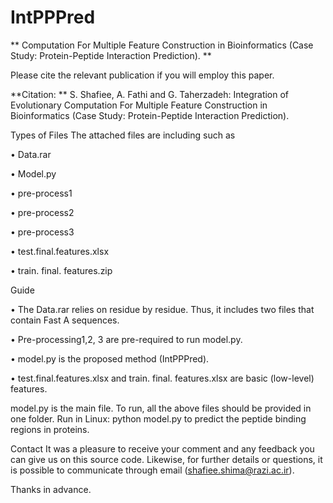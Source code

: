 # IntPPPred
** Computation For Multiple Feature Construction in Bioinformatics (Case Study: Protein-Peptide Interaction Prediction). **

Please cite the relevant publication if you will employ this paper.

**Citation: ** S. Shafiee, A. Fathi and G. Taherzadeh: Integration of Evolutionary Computation For Multiple Feature Construction in Bioinformatics (Case Study: Protein-Peptide Interaction Prediction).

Types of Files
 The attached files are including such as

•	Data.rar

•	Model.py

•	pre-process1

•	pre-process2

•	pre-process3

•	test.final.features.xlsx

•	train. final. features.zip

Guide

•	The Data.rar relies on residue by residue. Thus, it includes two files that contain Fast A sequences.

•	Pre-processing1,2, 3 are pre-required to run model.py.

•	model.py is the proposed method (IntPPPred).

•	test.final.features.xlsx and train. final. features.xlsx are basic (low-level) features.

model.py is the main file. To run, all the above files should be provided in one folder. Run in Linux: python model.py to predict the peptide binding regions in proteins.

Contact
It was a pleasure to receive your comment and any feedback you can give us on this source code. Likewise, for further details or questions, it is possible to communicate through email (shafiee.shima@razi.ac.ir). 

Thanks in advance.
